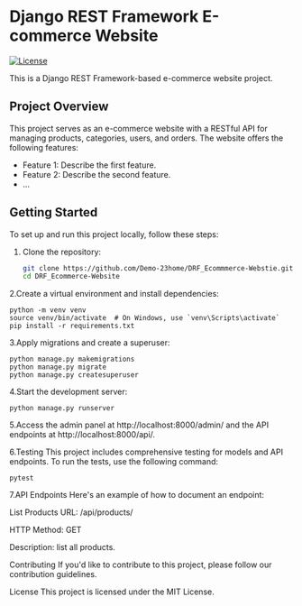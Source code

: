 # Django REST Framework E-commerce Website

[![License](https://img.shields.io/badge/license-MIT-blue.svg)](LICENSE)

This is a Django REST Framework-based e-commerce website project.

## Project Overview

This project serves as an e-commerce website with a RESTful API for managing products, categories, users, and orders. The website offers the following features:

- Feature 1: Describe the first feature.
- Feature 2: Describe the second feature.
- ...

## Getting Started

To set up and run this project locally, follow these steps:

1. Clone the repository:

   ```bash
   git clone https://github.com/Demo-23home/DRF_Ecommmerce-Webstie.git
   cd DRF_Ecommerce-Website

2.Create a virtual environment and install dependencies:

```
python -m venv venv
source venv/bin/activate  # On Windows, use `venv\Scripts\activate`
pip install -r requirements.txt
```

3.Apply migrations and create a superuser:
```
python manage.py makemigrations
python manage.py migrate
python manage.py createsuperuser
```

4.Start the development server:
```
python manage.py runserver
```

5.Access the admin panel at http://localhost:8000/admin/ and the API endpoints at http://localhost:8000/api/.

6.Testing
This project includes comprehensive testing for models and API endpoints. To run the tests, use the following command:
```
pytest
```

7.API Endpoints
Here's an example of how to document an endpoint:

List Products
URL: /api/products/

HTTP Method: GET

Description: list all products.

Contributing
If you'd like to contribute to this project, please follow our contribution guidelines.

License
This project is licensed under the MIT License.
